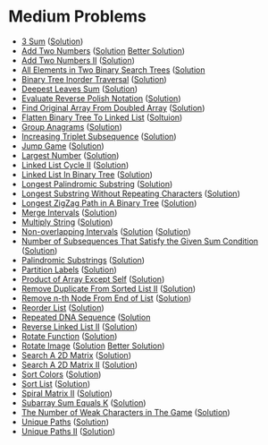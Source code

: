 # Medium Problems
- [3 Sum](https://leetcode.com/problems/3sum/) ([Solution](https://github.com/martinock/leetcode-solution/blob/master/medium/3sum.go))
- [Add Two Numbers](https://leetcode.com/problems/add-two-numbers/) ([Solution](https://github.com/martinock/leetcode-solution/blob/master/medium/add-two-numbers.go) [Better Solution](https://github.com/martinock/leetcode-solution/blob/master/medium/add-two-numbers.java))
- [Add Two Numbers II](https://leetcode.com/problems/add-two-numbers-ii/) ([Solution](https://github.com/martinock/leetcode-solution/blob/master/medium/add-two-numbers-ii.cpp))
- [All Elements in Two Binary Search Trees](https://leetcode.com/problems/all-elements-in-two-binary-search-trees/) ([Solution]((https://github.com/martinock/leetcode-solution/blob/master/medium/all-elements-in-two-binary-search-trees.cpp))
- [Binary Tree Inorder Traversal](https://leetcode.com/problems/binary-tree-inorder-traversal/submissions/) ([Solution](https://github.com/martinock/leetcode-solution/blob/master/medium/binary-tree-inorder-traversal.cpp))
- [Deepest Leaves Sum](https://leetcode.com/problems/deepest-leaves-sum/) ([Solution](https://github.com/martinock/leetcode-solution/blob/master/medium/deepest-leaves-sum.cpp))
- [Evaluate Reverse Polish Notation](https://leetcode.com/problems/evaluate-reverse-polish-notation/) ([Solution](https://github.com/martinock/leetcode-solution/blob/master/medium/evaluate-reverse-polish-notation.cpp))
- [Find Original Array From Doubled Array](https://leetcode.com/problems/find-original-array-from-doubled-array/) ([Solution](https://github.com/martinock/leetcode-solution/blob/master/medium/find-original-array-from-doubled-array.java))
- [Flatten Binary Tree To Linked List](https://leetcode.com/problems/flatten-binary-tree-to-linked-list/) ([Soltuion](https://github.com/martinock/leetcode-solution/blob/master/medium/flatten-binary-tree-to-linked-list.cpp))
- [Group Anagrams](https://leetcode.com/problems/group-anagrams/) ([Solution](https://github.com/martinock/leetcode-solution/blob/master/medium/group-anagrams.go))
- [Increasing Triplet Subsequence](https://leetcode.com/problems/increasing-triplet-subsequence/) ([Solution](https://github.com/martinock/leetcode-solution/blob/master/medium/increasing-triplet-subsequence.go))
- [Jump Game](https://leetcode.com/problems/jump-game/) ([Solution](https://github.com/martinock/leetcode-solution/blob/master/medium/jump-game.cpp))
- [Largest Number](https://leetcode.com/problems/largest-number/) ([Solution](https://github.com/martinock/leetcode-solution/blob/master/medium/largest-number.go))
- [Linked List Cycle II](https://leetcode.com/problems/linked-list-cycle-ii/submissions/) ([Solution](https://github.com/martinock/leetcode-solution/blob/master/medium/linked-list-cycle-ii.java))
- [Linked List In Binary Tree](https://leetcode.com/problems/linked-list-in-binary-tree/) ([Solution](https://github.com/martinock/leetcode-solution/blob/master/medium/linked-list-in-binary-tree.cpp))
- [Longest Palindromic Substring](https://leetcode.com/problems/longest-palindromic-substring/) ([Solution](https://github.com/martinock/leetcode-solution/blob/master/medium/longest-palindromic-substring.java))
- [Longest Substring Without Repeating Characters](https://leetcode.com/problems/longest-substring-without-repeating-characters/) ([Solution](https://github.com/martinock/leetcode-solution/blob/master/medium/longest-substring-without-repeating.go))
- [Longest ZigZag Path in A Binary Tree](https://leetcode.com/problems/longest-zigzag-path-in-a-binary-tree/) ([Solution](https://github.com/martinock/leetcode-solution/blob/master/medium/longest-zigzag-path-in-a-binary-tree.cpp))
- [Merge Intervals](https://leetcode.com/problems/merge-intervals/) ([Solution](https://github.com/martinock/leetcode-solution/blob/master/medium/merge-intervals.go))
- [Multiply String](https://leetcode.com/problems/multiply-strings/) ([Solution](https://github.com/martinock/leetcode-solution/blob/master/medium/multiply-string.java))
- [Non-overlapping Intervals](https://leetcode.com/problems/non-overlapping-intervals/) ([Solution](https://leetcode.com/problems/merge-intervals/) ([Solution](https://github.com/martinock/leetcode-solution/blob/master/medium/non-overlapping-intervals.go))
- [Number of Subsequences That Satisfy the Given Sum Condition](https://leetcode.com/problems/number-of-subsequences-that-satisfy-the-given-sum-condition/) ([Solution](https://github.com/martinock/leetcode-solution/blob/master/medium/number-of-subsequences-that-satisfy-the-given-sum-condition.cpp))
- [Palindromic Substrings](https://leetcode.com/problems/palindromic-substrings/) ([Solution](https://github.com/martinock/leetcode-solution/blob/master/medium/palindromic-substrings.cpp))
- [Partition Labels](https://leetcode.com/problems/partition-labels/) ([Solution](https://github.com/martinock/leetcode-solution/blob/master/medium/partition-labels.go))
- [Product of Array Except Self](https://leetcode.com/problems/product-of-array-except-self/) ([Solution](https://github.com/martinock/leetcode-solution/blob/master/medium/product-of-array-except-self.go))
- [Remove Duplicate From Sorted List II](https://leetcode.com/problems/remove-duplicates-from-sorted-list-ii/) ([Solution](https://github.com/martinock/leetcode-solution/blob/master/medium/remove-duplicates-from-sorted-list-ii.java))
- [Remove n-th Node From End of List](https://leetcode.com/problems/remove-nth-node-from-end-of-list/) ([Solution](https://github.com/martinock/leetcode-solution/blob/master/medium/remove-nth-node-from-end-of-list.cpp))
- [Reorder List](https://leetcode.com/problems/reorder-list/) ([Solution](https://github.com/martinock/leetcode-solution/blob/master/medium/reorder-list.cpp))
- [Repeated DNA Sequence](https://leetcode.com/problems/repeated-dna-sequences/) ([Solution]((https://github.com/martinock/leetcode-solution/blob/master/medium/repeated-dna-sequence.java))
- [Reverse Linked List II](https://leetcode.com/problems/reverse-linked-list-ii/) ([Solution](https://github.com/martinock/leetcode-solution/blob/master/medium/reverse-linked-list-ii.cpp))
- [Rotate Function](https://leetcode.com/problems/rotate-function/) ([Solution](https://github.com/martinock/leetcode-solution/blob/master/medium/rotate-function.cpp))
- [Rotate Image](https://leetcode.com/problems/rotate-image/) ([Solution](https://github.com/martinock/leetcode-solution/blob/master/medium/rotate-image.go) [Better Solution](https://github.com/martinock/leetcode-solution/blob/master/medium/rotate-image.java))
- [Search A 2D Matrix](https://leetcode.com/problems/search-a-2d-matrix/) ([Solution](https://github.com/martinock/leetcode-solution/blob/master/medium/search-a-2d-matrix.java))
- [Search A 2D Matrix II](https://leetcode.com/problems/search-a-2d-matrix-ii/) ([Solution](https://github.com/martinock/leetcode-solution/blob/master/medium/search-a-2d-matrix-ii.go))
- [Sort Colors](https://leetcode.com/problems/sort-colors/) ([Solution](https://github.com/martinock/leetcode-solution/blob/master/medium/sort-colors.cpp))
- [Sort List](https://leetcode.com/problems/sort-list/) ([Solution](https://github.com/martinock/leetcode-solution/blob/master/medium/sort-list.cpp))
- [Spiral Matrix II](https://leetcode.com/problems/spiral-matrix-ii/) ([Solution](https://github.com/martinock/leetcode-solution/blob/master/medium/spiral-matrix-ii.go))
- [Subarray Sum Equals K](https://leetcode.com/problems/subarray-sum-equals-k/) ([Solution](https://github.com/martinock/leetcode-solution/blob/master/medium/subarray-sum-equals-k.go))
- [The Number of Weak Characters in The Game](https://leetcode.com/problems/the-number-of-weak-characters-in-the-game/) ([Solution](https://github.com/martinock/leetcode-solution/blob/master/medium/the-number-of-weak-characters-in-the-game))
- [Unique Paths](https://leetcode.com/problems/unique-paths/) ([Solution](https://github.com/martinock/leetcode-solution/blob/master/medium/unique-paths.cpp))
- [Unique Paths II](https://leetcode.com/problems/unique-paths-ii/) ([Solution](https://github.com/martinock/leetcode-solution/blob/master/medium/unique-paths-ii.cpp))